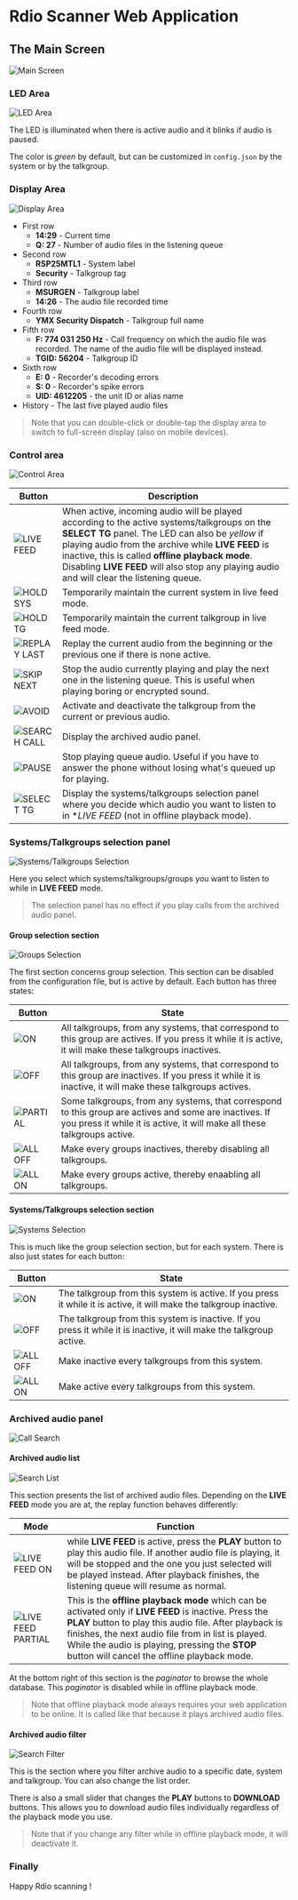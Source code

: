 # Rdio Scanner Web Application

## The Main Screen

![Main Screen](./images/rdio_scanner_main.png?raw=true "Main Screen")

### LED Area

![LED Area](./images/rdio_scanner_led.png?raw=true "LED Area")

The LED is illuminated when there is active audio and it blinks if audio is paused.

The color is _green_ by default, but can be customized in `config.json` by the system or by the talkgroup.

### Display Area

![Display Area](./images/rdio_scanner_display.png?raw=true "Display Area")

- First row
  - **14:29** - Current time
  - **Q: 27** - Number of audio files in the listening queue
- Second row
  - **RSP25MTL1** - System label
  - **Security** - Talkgroup tag
- Third row
  - **MSURGEN** - Talkgroup label
  - **14:26** - The audio file recorded time
- Fourth row
  - **YMX Security Dispatch** - Talkgroup full name
- Fifth row
  - **F: 774 031 250 Hz** - Call frequency on which the audio file was recorded. The name of the audio file will be displayed instead.
  - **TGID: 56204** - Talkgroup ID
- Sixth row
  - **E: 0** - Recorder's decoding errors
  - **S: 0** - Recorder's spike errors
  - **UID: 4612205** - the unit ID or alias name
- History - The last five played audio files

> Note that you can double-click or double-tap the display area to switch to full-screen display (also on mobile devices).

### Control area

![Control Area](./images/rdio_scanner_control.png?raw=true "Control Area")

| Button                                                                                | Description                                                                                                                                                                                                                                                                                                                                              |
| ------------------------------------------------------------------------------------- | -------------------------------------------------------------------------------------------------------------------------------------------------------------------------------------------------------------------------------------------------------------------------------------------------------------------------------------------------------- |
| ![LIVE FEED](./images/rdio_scanner_control_livefeed_offline.png?raw=true "LIVE FEED") | When active, incoming audio will be played according to the active systems/talkgroups on the **SELECT TG** panel. The LED can also be _yellow_ if playing audio from the archive while **LIVE FEED** is inactive, this is called **offline playback mode**. Disabling **LIVE FEED** will also stop any playing audio and will clear the listening queue. |
| ![HOLD SYS](./images/rdio_scanner_control_holdsys.png?raw=true "HOLD SYS")            | Temporarily maintain the current system in live feed mode.                                                                                                                                                                                                                                                                                               |
| ![HOLD TG](./images/rdio_scanner_control_holdtg.png?raw=true "HOLD TG")               | Temporarily maintain the current talkgroup in live feed mode.                                                                                                                                                                                                                                                                                            |
| ![REPLAY LAST](./images/rdio_scanner_control_replay.png?raw=true "REPLAY LAST")       | Replay the current audio from the beginning or the previous one if there is none active.                                                                                                                                                                                                                                                                 |
| ![SKIP NEXT](./images/rdio_scanner_control_skip.png?raw=true "SKIP NEXT")             | Stop the audio currently playing and play the next one in the listening queue. This is useful when playing boring or encrypted sound.                                                                                                                                                                                                                    |
| ![AVOID](./images/rdio_scanner_control_avoid.png?raw=true "AVOID")                    | Activate and deactivate the talkgroup from the current or previous audio.                                                                                                                                                                                                                                                                                |
| ![SEARCH CALL](./images/rdio_scanner_control_search.png?raw=true "SEARCH CALL")       | Display the archived audio panel.                                                                                                                                                                                                                                                                                                                        |
| ![PAUSE](./images/rdio_scanner_control_pause.png?raw=true "PAUSE")                    | Stop playing queue audio. Useful if you have to answer the phone without losing what's queued up for playing.                                                                                                                                                                                                                                            |
| ![SELECT TG](./images/rdio_scanner_control_select.png?raw=true "SELECT TG")           | Display the systems/talkgroups selection panel where you decide which audio you want to listen to in \*_LIVE FEED_ (not in offline playback mode).                                                                                                                                                                                                       |

### Systems/Talkgroups selection panel

![Systems/Talkgroups Selection](./images/rdio_scanner_select.png?raw=true "Systems/Talkgroups Selection")

Here you select which systems/talkgroups/groups you want to listen to while in **LIVE FEED** mode.

> The selection panel has no effect if you play calls from the archived audio panel.

#### Group selection section

![Groups Selection](./images/rdio_scanner_select_group.png?raw=true "Groups Selection")

The first section concerns group selection. This section can be disabled from the configuration file, but is active by default. Each button has three states:

| Button                                                                        | State                                                                                                                                                                              |
| ----------------------------------------------------------------------------- | ---------------------------------------------------------------------------------------------------------------------------------------------------------------------------------- |
| ![ON](./images/rdio_scanner_select_group_on.png?raw=true "ON")                | All talkgroups, from any systems, that correspond to this group are actives. If you press it while it is active, it will make these talkgroups inactives.                          |
| ![OFF](./images/rdio_scanner_select_group_off.png?raw=true "OFF")             | All talkgroups, from any systems, that correspond to this group are inactives. If you press it while it is inactive, it will make these talkgroups actives.                        |
| ![PARTIAL](./images/rdio_scanner_select_group_partial.png?raw=true "PARTIAL") | Some talkgroups, from any systems, that correspond to this group are actives and some are inactives. If you press it while it is active, it will make all these talkgroups active. |
| ![ALL OFF](./images/rdio_scanner_select_alloff.png?raw=true "PARTIAL")        | Make every groups inactives, thereby disabling all talkgroups.                                                                                                                     |
| ![ALL ON](./images/rdio_scanner_select_allon.png?raw=true "PARTIAL")          | Make every groups active, thereby enaabling all talkgroups.                                                                                                                        |

#### Systems/Talkgroups selection section

![Systems Selection](./images/rdio_scanner_select_system.png?raw=true "Systems Selection")

This is much like the group selection section, but for each system. There is also just states for each button:

| Button                                                                 | State                                                                                                                |
| ---------------------------------------------------------------------- | -------------------------------------------------------------------------------------------------------------------- |
| ![ON](./images/rdio_scanner_select_system_on.png?raw=true "ON")        | The talkgroup from this system is active. If you press it while it is active, it will make the talkgroup inactive.   |
| ![OFF](./images/rdio_scanner_select_system_off.png?raw=true "OFF")     | The talkgroup from this system is inactive. If you press it while it is inactive, it will make the talkgroup active. |
| ![ALL OFF](./images/rdio_scanner_select_alloff.png?raw=true "PARTIAL") | Make inactive every talkgroups from this system.                                                                     |
| ![ALL ON](./images/rdio_scanner_select_allon.png?raw=true "PARTIAL")   | Make active every talkgroups from this system.                                                                       |

### Archived audio panel

![Call Search](./images/rdio_scanner_search.png?raw=true "Call Search")

#### Archived audio list

![Search List](./images/rdio_scanner_search_list.png?raw=true "Search List")

This section presents the list of archived audio files. Depending on the **LIVE FEED** mode you are at, the replay function behaves differently:

| Mode                                                                                                  | Function                                                                                                                                                                                                                                                                                                                   |
| ----------------------------------------------------------------------------------------------------- | -------------------------------------------------------------------------------------------------------------------------------------------------------------------------------------------------------------------------------------------------------------------------------------------------------------------------- |
| ![LIVE FEED ON](./images/rdio_scanner_control_livefeed.png?raw=true "LIVE FEED ON")                   | while **LIVE FEED** is active, press the **PLAY** button to play this audio file. If another audio file is playing, it will be stopped and the one you just selected will be played instead. After playback finishes, the listening queue will resume as normal.                                                           |
| ![LIVE FEED PARTIAL](./images/rdio_scanner_control_livefeed_offline.png?raw=true "LIVE FEED PARTIAL") | This is the **offline playback mode** which can be activated only if **LIVE FEED** is inactive. Press the **PLAY** button to play this audio file. After playback is finishes, the next audio file from in list is played. While the audio is playing, pressing the **STOP** button will cancel the offline playback mode. |

At the bottom right of this section is the _paginator_ to browse the whole database. This _paginator_ is disabled while in offline playback mode.

> Note that offline playback mode always requires your web application to be online. It is called like that because it plays archived audio files.

#### Archived audio filter

![Search Filter](./images/rdio_scanner_search_filter.png?raw=true "Search Filter")

This is the section where you filter archive audio to a specific date, system and talkgroup. You can also change the list order.

There is also a small slider that changes the **PLAY** buttons to **DOWNLOAD** buttons. This allows you to download audio files individually regardless of the playback mode you use.

> Note that if you change any filter while in offline playback mode, it will deactivate it.

### Finally

Happy Rdio scanning !
